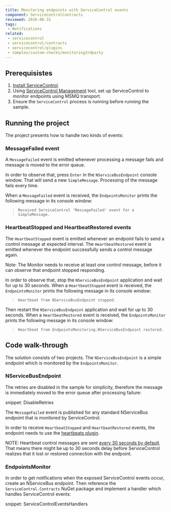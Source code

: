 ```yaml
---
title: Monitoring endpoints with ServiceControl events
component: ServiceControlContracts
reviewed: 2016-08-31
tags:
 - Notifications
related:
 - servicecontrol
 - servicecontrol/contracts
 - servicecontrol/plugins
 - samples/custom-checks/monitoring3rdparty
---
```


## Prerequisistes

 1. [Install ServiceControl](/servicecontrol/installation.md).
 1. Using [ServiceControl Management](/servicecontrol/license.md#servicecontrol-management-app) tool, set up ServiceControl to monitor endpoints using MSMQ transport.
 1. Ensure the `ServiceControl` process is running before running the sample. 


## Running the project

The project presents how to handle two kinds of events:


### MessageFailed event

A `MessageFailed` event is emitted whenever processing a message fails and message is moved to the error queue.

In order to observe that, press `Enter` in the `NServiceBusEndpoint` console window. That will send a new `SimpleMessage`. Processing of the message fails every time.

When a `MessageFailed` event is received, the `EndpointsMonitor` prints the following message in its console window: 

> `Received ServiceControl 'MessageFailed' event for a SimpleMessage.`


### HeartbeatStopped and HeartbeatRestored events

The `HeartbeatStopped` event is emitted whenever an endpoint fails to send a control message at expected interval. The `HeartbeatRestored` event is emitted whenever the endpoint successfully sends a control message again. 

Note: The Monitor needs to receive at least one control message, before it can observe that endpoint stopped responding.

In order to observe that, stop the `NServiceBusEndpoint` application and wait for up to 30 seconds. When a `HeartbeatStopped` event is received, the `EndpointsMonitor` prints the following message in its console window:

> `Heartbeat from NServiceBusEndpoint stopped.`

Then restart the `NServiceBusEndpoint` application and wait for up to 30 seconds. When a `HeartbeatRestored` event is received, the `EndpointsMonitor` prints the following message in its console window:

> `Heartbeat from EndpointsMonitoring.NServiceBusEndpoint restored.`


## Code walk-through 

The solution consists of two projects. The `NServiceBusEndpoint` is a simple endpoint which is monitored by the `EndpointsMonitor`.


### NServiceBusEndpoint

The retries are disabled in the sample for simplicity, therefore the message is immediately moved to the error queue after processing failure:

snippet: DisableRetries

The `MessageFailed` event is published for any standard NServiceBus endpoint that is monitored by ServiceControl.

In order to receive `HeartbeatStopped` and `HeartbeatRestored` events, the endpoint needs to use the [heartbeats plugin](/servicecontrol/plugins/heartbeat.md).

NOTE: Heartbeat control messages are sent [every 30 seconds by default](/servicecontrol/plugins/heartbeat.md#configuration-time-to-live-ttl). That means there might be up to 30 seconds delay before ServiceControl realizes that it lost or restored connection with the endpoint.


### EndpointsMonitor

In order to get notifications when the exposed ServiceControl events occur, create an NServiceBus endpoint. Then reference the `ServiceControl.Contracts` NuGet package and implement a handler which handles ServiceControl events:

snippet: ServiceControlEventsHandlers
